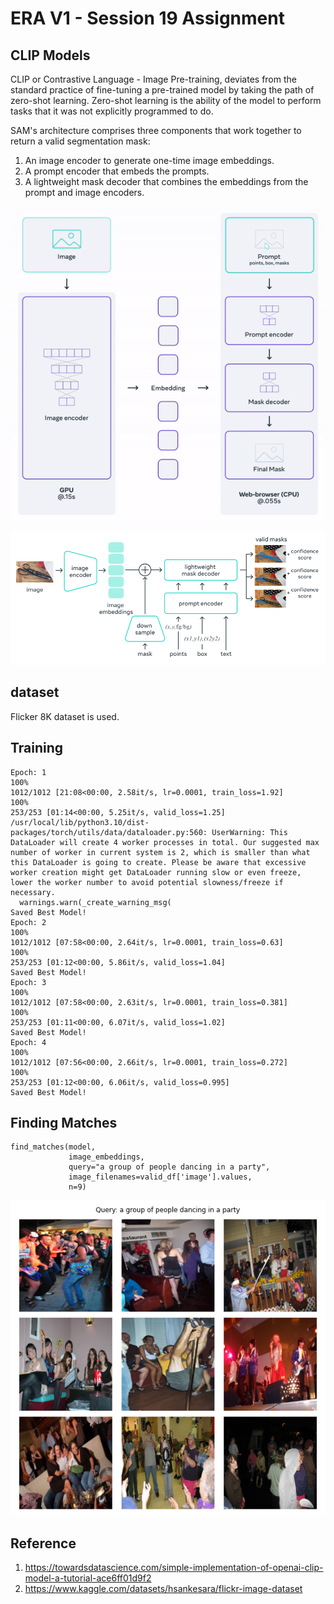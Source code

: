 # ERA V1 - Session 19 Assignment

## CLIP Models 
CLIP or Contrastive Language - Image Pre-training, deviates from the standard practice of fine-tuning a pre-trained model by taking the path of zero-shot learning. Zero-shot learning is the ability of the model to perform tasks that it was not explicitly programmed to do. 

SAM's architecture comprises three components that work together to return a valid segmentation mask:
1. An image encoder to generate one-time image embeddings.
2. A prompt encoder that embeds the prompts.
3. A lightweight mask decoder that combines the embeddings from the prompt and image encoders.

![alt text](https://github.com/yuvaraj-venkataswamy/ERA-V1/blob/main/session19/Images/segment-anything-pipeline.gif)

![alt text](https://github.com/yuvaraj-venkataswamy/ERA-V1/blob/main/session19/Images/model_architecture.png)

## dataset
Flicker 8K dataset is used.

## Training

```
Epoch: 1
100%
1012/1012 [21:08<00:00, 2.58it/s, lr=0.0001, train_loss=1.92]
100%
253/253 [01:14<00:00, 5.25it/s, valid_loss=1.25]
/usr/local/lib/python3.10/dist-packages/torch/utils/data/dataloader.py:560: UserWarning: This DataLoader will create 4 worker processes in total. Our suggested max number of worker in current system is 2, which is smaller than what this DataLoader is going to create. Please be aware that excessive worker creation might get DataLoader running slow or even freeze, lower the worker number to avoid potential slowness/freeze if necessary.
  warnings.warn(_create_warning_msg(
Saved Best Model!
Epoch: 2
100%
1012/1012 [07:58<00:00, 2.64it/s, lr=0.0001, train_loss=0.63]
100%
253/253 [01:12<00:00, 5.86it/s, valid_loss=1.04]
Saved Best Model!
Epoch: 3
100%
1012/1012 [07:58<00:00, 2.63it/s, lr=0.0001, train_loss=0.381]
100%
253/253 [01:11<00:00, 6.07it/s, valid_loss=1.02]
Saved Best Model!
Epoch: 4
100%
1012/1012 [07:56<00:00, 2.66it/s, lr=0.0001, train_loss=0.272]
100%
253/253 [01:12<00:00, 6.06it/s, valid_loss=0.995]
Saved Best Model!
```

## Finding Matches
```
find_matches(model,
             image_embeddings,
             query="a group of people dancing in a party",
             image_filenames=valid_df['image'].values,
             n=9)
```
![alt text](https://github.com/yuvaraj-venkataswamy/ERA-V1/blob/main/session19/Images/dance.png)


## Reference
1. https://towardsdatascience.com/simple-implementation-of-openai-clip-model-a-tutorial-ace6ff01d9f2
2. https://www.kaggle.com/datasets/hsankesara/flickr-image-dataset
